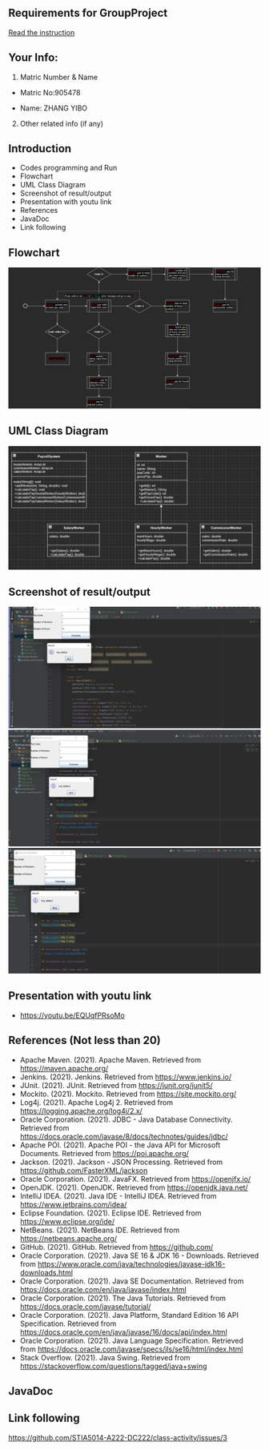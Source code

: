 ## Requirements for GroupProject
[Read the instruction](https://github.com/STIA5014-A222-DC222/class-activity-soc/blob/main/GroupProject.md)
## Your Info:
1. Matric Number & Name 

* Matric No:905478

* Name: ZHANG YIBO

2. Other related info (if any)

## Introduction
* Codes programming and Run
* Flowchart
* UML Class Diagram
* Screenshot of result/output
* Presentation with youtu link
* References
* JavaDoc 
* Link following

## Flowchart
![img.png](img.png)

## UML Class Diagram
![img_1.png](img_1.png)

## Screenshot of result/output
![img_2.png](img_2.png)
![img_3.png](img_3.png)
![img_4.png](img_4.png)
## Presentation with youtu link
* https://youtu.be/EQUqfPRsoMo


## References (Not less than 20)
* Apache Maven. (2021). Apache Maven. Retrieved from https://maven.apache.org/
* Jenkins. (2021). Jenkins. Retrieved from https://www.jenkins.io/
* JUnit. (2021). JUnit. Retrieved from https://junit.org/junit5/
* Mockito. (2021). Mockito. Retrieved from https://site.mockito.org/
* Log4j. (2021). Apache Log4j 2. Retrieved from https://logging.apache.org/log4j/2.x/
* Oracle Corporation. (2021). JDBC - Java Database Connectivity. Retrieved from https://docs.oracle.com/javase/8/docs/technotes/guides/jdbc/
* Apache POI. (2021). Apache POI - the Java API for Microsoft Documents. Retrieved from https://poi.apache.org/
* Jackson. (2021). Jackson - JSON Processing. Retrieved from https://github.com/FasterXML/jackson
* Oracle Corporation. (2021). JavaFX. Retrieved from https://openjfx.io/
* OpenJDK. (2021). OpenJDK. Retrieved from https://openjdk.java.net/
* IntelliJ IDEA. (2021). Java IDE - IntelliJ IDEA. Retrieved from https://www.jetbrains.com/idea/
* Eclipse Foundation. (2021). Eclipse IDE. Retrieved from https://www.eclipse.org/ide/
* NetBeans. (2021). NetBeans IDE. Retrieved from https://netbeans.apache.org/
* GitHub. (2021). GitHub. Retrieved from https://github.com/
* Oracle Corporation. (2021). Java SE 16 & JDK 16 - Downloads. Retrieved from https://www.oracle.com/java/technologies/javase-jdk16-downloads.html
* Oracle Corporation. (2021). Java SE Documentation. Retrieved from https://docs.oracle.com/en/java/javase/index.html
* Oracle Corporation. (2021). The Java Tutorials. Retrieved from https://docs.oracle.com/javase/tutorial/
* Oracle Corporation. (2021). Java Platform, Standard Edition 16 API Specification. Retrieved from https://docs.oracle.com/en/java/javase/16/docs/api/index.html
* Oracle Corporation. (2021). Java Language Specification. Retrieved from https://docs.oracle.com/javase/specs/jls/se16/html/index.html
* Stack Overflow. (2021). Java Swing. Retrieved from https://stackoverflow.com/questions/tagged/java+swing

## JavaDoc

## Link following
https://github.com/STIA5014-A222-DC222/class-activity/issues/3

